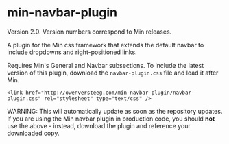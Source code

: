 min-navbar-plugin
=================

Version 2.0. Version numbers correspond to Min releases.

A plugin for the Min css framework that extends the default navbar to include dropdowns and right-positioned links.

Requires Min's General and Navbar subsections. To include the latest version of this plugin, download the `navbar-plugin.css` file and load it after Min.

`<link href="http://owenversteeg.com/min-navbar-plugin/navbar-plugin.css" rel="stylesheet" type="text/css" />`

WARNING: This will automatically update as soon as the repository updates. If you are using the Min navbar plugin in production code, you should **not** use the above <link> - instead, download the plugin and reference your downloaded copy.
